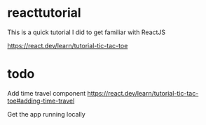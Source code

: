 # reacttutorial
This is a quick tutorial I did to get familiar with ReactJS

https://react.dev/learn/tutorial-tic-tac-toe

# todo

Add time travel component
https://react.dev/learn/tutorial-tic-tac-toe#adding-time-travel

Get the app running locally
